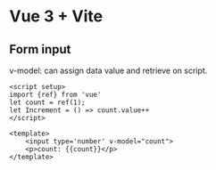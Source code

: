 # Vue 3 + Vite

## Form input

v-model: can assign data value and retrieve on script.

```vue
<script setup>
import {ref} from 'vue'
let count = ref(1);
let Increment = () => count.value++
</script>

<template>
    <input type='number' v-model="count">
    <p>count: {{count}}</p>
</template>
```